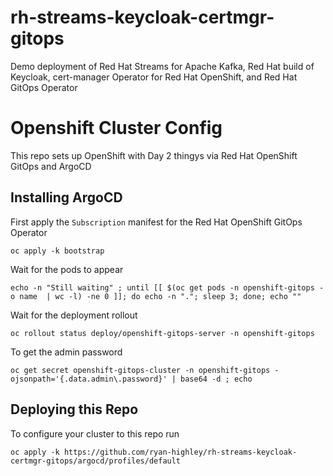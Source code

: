 # rh-streams-keycloak-certmgr-gitops
Demo deployment of Red Hat Streams for Apache Kafka, Red Hat build of Keycloak, cert-manager Operator for Red Hat OpenShift, and Red Hat GitOps Operator


# Openshift Cluster Config

This repo sets up OpenShift with Day 2 thingys via Red Hat OpenShift GitOps and ArgoCD


## Installing ArgoCD

First apply the `Subscription` manifest for the Red Hat OpenShift GitOps Operator

```shell
oc apply -k bootstrap
```

Wait for the pods to appear

```shell
echo -n "Still waiting" ; until [[ $(oc get pods -n openshift-gitops -o name  | wc -l) -ne 0 ]]; do echo -n "."; sleep 3; done; echo ""
```

Wait for the deployment rollout

```shell
oc rollout status deploy/openshift-gitops-server -n openshift-gitops
```

To get the admin password

```shell
oc get secret openshift-gitops-cluster -n openshift-gitops -ojsonpath='{.data.admin\.password}' | base64 -d ; echo
```

## Deploying this Repo

To configure your cluster to this repo run

```
oc apply -k https://github.com/ryan-highley/rh-streams-keycloak-certmgr-gitops/argocd/profiles/default
```

